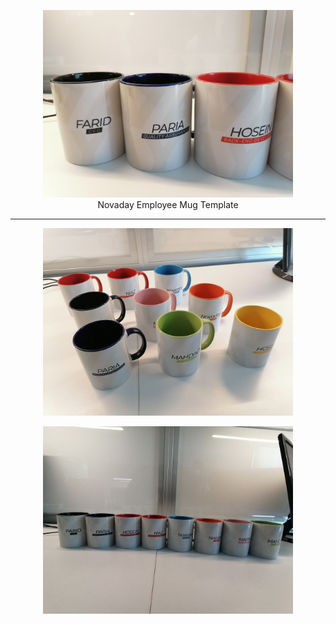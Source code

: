 <p align="center">
<img src="https://github.com/novaday-co/mug/blob/main/images/2.jpg?raw=true" height="300" alt="Novaday Employee Mug" /><br>
Novaday Employee Mug Template
</p>

<hr>

<p align="center">
<img src="https://github.com/novaday-co/mug/blob/main/images/3.jpg?raw=true" height="300" alt="Novaday Employee Mug" /><br>
</p>

<p align="center">
<img src="https://github.com/novaday-co/mug/blob/main/images/1.jpg?raw=true" height="300" alt="Novaday Employee Mug" /><br>
</p>

